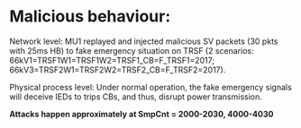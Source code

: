 # Malicious behaviour:

Network level: MU1 replayed and injected malicious SV packets (30 pkts with 25ms HB) to fake emergency situation on TRSF (2 scenarios: 66kV1=TRSF1W1=TRSF1W2=TRSF1_CB=F_TRSF1=2017; 66kV3=TRSF2W1=TRSF2W2=TRSF2_CB=F_TRSF2=2017).

Physical process level: Under normal operation, the fake emergency signals will deceive IEDs to trips CBs, and thus, disrupt power transmission.

**Attacks happen approximately at SmpCnt = 2000-2030, 4000-4030**
